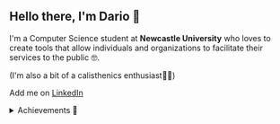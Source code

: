 ## Hello there, I'm Dario 👋
I'm a Computer Science student at **Newcastle University** who loves to create tools that allow individuals and organizations to facilitate their services to the public 🤓.

(I'm also a bit of a calisthenics enthusiast🤸‍♂️)

Add me on [LinkedIn](https://www.linkedin.com/in/dario-labrador-alonso-a20076243/)

<!--![Dario's GitHub Stats](https://github-readme-stats.vercel.app/api?username=darioLabrador&show_icons=true&theme=transparent) -->


<details>
  <summary> Achievements 🌟</summary>
  - 🔭 I’m currently working on a **Full-Stack** website to leverage my skills into a tangible site  
</details>



<!--
- 🔭 I’m currently working on ...
- 🌱 I’m currently learning ...
- 👯 I’m looking to collaborate on ...
- 🤔 I’m looking for help with ...
- 💬 Ask me about ...
- 📫 How to reach me: ...
- 😄 Pronouns: ...
- ⚡ Fun fact: ...
-->
